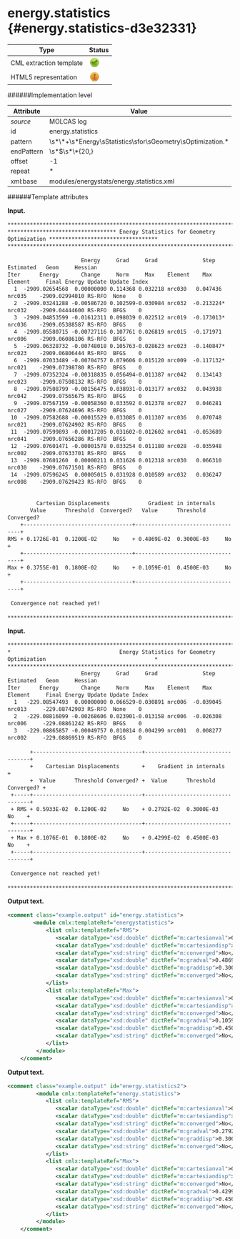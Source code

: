 # energy.statistics {#energy.statistics-d3e32331}


| Type                                                                                                                                                | Status                                                                                                                                              |
|----|----|
| CML extraction template                                                                                                                             | ![](/imgs/Total.png)                                                                                                                                |
| HTML5 representation                                                                                                                                | ![](/imgs/Partial.png)                                                                                                                              |

######Implementation level

| Attribute                                                                                                                                           | Value                                                                                                                                               |
|----|----|
| *source*                                                                                                                                            | MOLCAS log                                                                                                                                          |
| id                                                                                                                                                  | energy.statistics                                                                                                                                   |
| pattern                                                                                                                                             | \\s\*\\\*+\\s\*Energy\\sStatistics\\sfor\\sGeometry\\sOptimization.\*                                                                               |
| endPattern                                                                                                                                          | \\s\*\$\\s\*\\\*{20,}                                                                                                                               |
| offset                                                                                                                                              | -1                                                                                                                                                  |
| repeat                                                                                                                                              | \*                                                                                                                                                  |
| xml:base                                                                                                                                            | modules/energystats/energy.statistics.xml                                                                                                           |

######Template attributes

**Input.**

    *****************************************************************************************************************
    ********************************** Energy Statistics for Geometry Optimization **********************************
    *****************************************************************************************************************

                           Energy     Grad     Grad              Step                 Estimated   Geom     Hessian
    Iter      Energy       Change     Norm     Max    Element    Max     Element     Final Energy Update Update Index
      1  -2909.02654568  0.00000000 0.114368 0.032218 nrc030   0.047436  nrc035    -2909.02994010 RS-RFO  None    0
      2  -2909.03241288 -0.00586720 0.102599-0.030984 nrc032  -0.213224* nrc032    -2909.04444600 RS-RFO  BFGS    0
      3  -2909.04853599 -0.01612311 0.098039 0.022512 nrc019  -0.173013* nrc036    -2909.05388587 RS-RFO  BFGS    0
      4  -2909.05580715 -0.00727116 0.107761 0.026819 nrc015  -0.171971  nrc006    -2909.06086106 RS-RFO  BFGS    0
      5  -2909.06328732 -0.00748018 0.105763-0.028623 nrc023  -0.140847* nrc023    -2909.06806444 RS-RFO  BFGS    0
      6  -2909.07033489 -0.00704757 0.079606 0.015120 nrc009  -0.117132* nrc021    -2909.07398780 RS-RFO  BFGS    0
      7  -2909.07352324 -0.00318835 0.056494-0.011387 nrc042   0.134143  nrc023    -2909.07508132 RS-RFO  BFGS    0
      8  -2909.07508799 -0.00156475 0.038931-0.013177 nrc032   0.043938  nrc042    -2909.07565675 RS-RFO  BFGS    0
      9  -2909.07567159 -0.00058360 0.033592 0.012378 nrc027   0.046281  nrc027    -2909.07624696 RS-RFO  BFGS    0
     10  -2909.07582688 -0.00015529 0.033085 0.011307 nrc036   0.070748  nrc021    -2909.07624902 RS-RFO  BFGS    0
     11  -2909.07599893 -0.00017205 0.031602-0.012602 nrc041  -0.053689  nrc041    -2909.07656286 RS-RFO  BFGS    0
     12  -2909.07601471 -0.00001578 0.033254 0.011180 nrc028  -0.035948  nrc002    -2909.07633701 RS-RFO  BFGS    0
     13  -2909.07601260  0.00000211 0.031626 0.012318 nrc030   0.066310  nrc030    -2909.07671501 RS-RFO  BFGS    0
     14  -2909.07596245  0.00005015 0.031928 0.010589 nrc032   0.036247  nrc008    -2909.07629423 RS-RFO  BFGS    0


             Cartesian Displacements            Gradient in internals
           Value      Threshold  Converged?   Value      Threshold  Converged?
        +----------------------------------+----------------------------------+
    RMS + 0.1726E-01  0.1200E-02     No    + 0.4869E-02  0.3000E-03     No    +
        +----------------------------------+----------------------------------+
    Max + 0.3755E-01  0.1800E-02     No    + 0.1059E-01  0.4500E-03     No    +
        +----------------------------------+----------------------------------+

     Convergence not reached yet!

    *****************************************************************************************************************   
        

**Input.**

    *****************************************************************************************************************
    *                                  Energy Statistics for Geometry Optimization                                  *
    *****************************************************************************************************************
                           Energy     Grad     Grad              Step                 Estimated   Geom     Hessian
    Iter      Energy       Change     Norm     Max    Element    Max     Element     Final Energy Update Update Index
      1   -229.08547493  0.00000000 0.066529-0.030891 nrc006  -0.039045  nrc013     -229.08742903 RS-RFO  None    0
      2   -229.08816099 -0.00268606 0.023901-0.013158 nrc006  -0.026308  nrc006     -229.08861242 RS-RFO  BFGS    0
      3   -229.08865857 -0.00049757 0.010814 0.004299 nrc001   0.008277  nrc002     -229.08869519 RS-RFO  BFGS    0

           +----------------------------------+----------------------------------+
           +    Cartesian Displacements       +    Gradient in internals         +
           +  Value      Threshold Converged? +  Value      Threshold Converged? +
     +-----+----------------------------------+----------------------------------+
     + RMS + 0.5933E-02  0.1200E-02     No    + 0.2792E-02  0.3000E-03     No    +
     +-----+----------------------------------+----------------------------------+
     + Max + 0.1076E-01  0.1800E-02     No    + 0.4299E-02  0.4500E-03     No    +
     +-----+----------------------------------+----------------------------------+

     Convergence not reached yet!

    *****************************************************************************************************************   
        

**Output text.**

```xml
<comment class="example.output" id="energy.statistics">
        <module cmlx:templateRef="energystatistics">     
            <list cmlx:templateRef="RMS">
               <scalar dataType="xsd:double" dictRef="m:cartesianval">0.1726E-01</scalar>
               <scalar dataType="xsd:double" dictRef="m:cartesiandisp">0.1200E-02</scalar>
               <scalar dataType="xsd:string" dictRef="m:converged">No</scalar>
               <scalar dataType="xsd:double" dictRef="m:gradval">0.4869E-02</scalar>
               <scalar dataType="xsd:double" dictRef="m:graddisp">0.3000E-03</scalar>
               <scalar dataType="xsd:string" dictRef="m:converged">No</scalar>
            </list>
            <list cmlx:templateRef="Max">
               <scalar dataType="xsd:double" dictRef="m:cartesianval">0.3755E-01</scalar>
               <scalar dataType="xsd:double" dictRef="m:cartesiandisp">0.1800E-02</scalar>
               <scalar dataType="xsd:string" dictRef="m:converged">No</scalar>
               <scalar dataType="xsd:double" dictRef="m:gradval">0.1059E-01</scalar>
               <scalar dataType="xsd:double" dictRef="m:graddisp">0.4500E-03</scalar>
               <scalar dataType="xsd:string" dictRef="m:converged">No</scalar>
            </list>
         </module>
    </comment>
```

**Output text.**

```xml
<comment class="example.output" id="energy.statistics2">
         <module cmlx:templateRef="energy.statistics">
            <list cmlx:templateRef="RMS">
               <scalar dataType="xsd:double" dictRef="m:cartesianval">0.5933E-02</scalar>
               <scalar dataType="xsd:double" dictRef="m:cartesiandisp">0.1200E-02</scalar>
               <scalar dataType="xsd:string" dictRef="m:converged">No</scalar>
               <scalar dataType="xsd:double" dictRef="m:gradval">0.2792E-02</scalar>
               <scalar dataType="xsd:double" dictRef="m:graddisp">0.3000E-03</scalar>
               <scalar dataType="xsd:string" dictRef="m:converged">No</scalar>
            </list>
            <list cmlx:templateRef="Max">
               <scalar dataType="xsd:double" dictRef="m:cartesianval">0.1076E-01</scalar>
               <scalar dataType="xsd:double" dictRef="m:cartesiandisp">0.1800E-02</scalar>
               <scalar dataType="xsd:string" dictRef="m:converged">No</scalar>
               <scalar dataType="xsd:double" dictRef="m:gradval">0.4299E-02</scalar>
               <scalar dataType="xsd:double" dictRef="m:graddisp">0.4500E-03</scalar>
               <scalar dataType="xsd:string" dictRef="m:converged">No</scalar>
            </list>
         </module>
    </comment>
```
